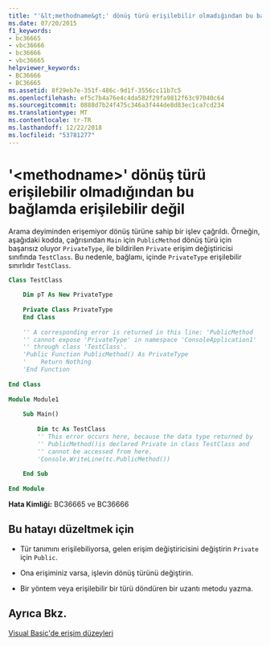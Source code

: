 ```yaml
---
title: "'&lt;methodname&gt;' dönüş türü erişilebilir olmadığından bu bağlamda erişilebilir değil"
ms.date: 07/20/2015
f1_keywords:
- bc36665
- vbc36666
- bc36666
- vbc36665
helpviewer_keywords:
- BC36666
- BC36665
ms.assetid: 8f29eb7e-351f-486c-9d1f-3556cc11b7c5
ms.openlocfilehash: ef5c7b4a76e4c4da582f29fa9812f63c97040c64
ms.sourcegitcommit: 0888d7b24f475c346a3f444de8d83ec1ca7cd234
ms.translationtype: MT
ms.contentlocale: tr-TR
ms.lasthandoff: 12/22/2018
ms.locfileid: "53781277"
---
```

# <a name="ltmethodnamegt-is-not-accessible-in-this-context-because-the-return-type-is-not-accessible"></a>'&lt;methodname&gt;' dönüş türü erişilebilir olmadığından bu bağlamda erişilebilir değil
Arama deyiminden erişemiyor dönüş türüne sahip bir işlev çağrıldı. Örneğin, aşağıdaki kodda, çağrısından `Main` için `PublicMethod` dönüş türü için başarısız oluyor `PrivateType`, ile bildirilen `Private` erişim değiştiricisi sınıfında `TestClass`. Bu nedenle, bağlamı, içinde `PrivateType` erişilebilir sınırlıdır `TestClass`.  
  
```vb  
Class TestClass  
  
    Dim pT As New PrivateType  
  
    Private Class PrivateType  
    End Class  
  
    '' A corresponding error is returned in this line: 'PublicMethod   
    '' cannot expose 'PrivateType' in namespace 'ConsoleApplication1'   
    '' through class 'TestClass'.  
    'Public Function PublicMethod() As PrivateType  
    '    Return Nothing  
    'End Function  
  
End Class  
  
Module Module1  
  
    Sub Main()  
  
        Dim tc As TestClass  
        '' This error occurs here, because the data type returned by   
        '' PublicMethod()is declared Private in class TestClass and   
        '' cannot be accessed from here.  
        'Console.WriteLine(tc.PublicMethod())  
  
    End Sub  
  
End Module  
```  
  
 **Hata Kimliği:** BC36665 ve BC36666  
  
## <a name="to-correct-this-error"></a>Bu hatayı düzeltmek için  
  
-   Tür tanımını erişilebiliyorsa, gelen erişim değiştiricisini değiştirin `Private` için `Public`.  
  
-   Ona erişiminiz varsa, işlevin dönüş türünü değiştirin.  
  
-   Bir yöntem veya erişilebilir bir türü döndüren bir uzantı metodu yazma.  
  
## <a name="see-also"></a>Ayrıca Bkz.  
 [Visual Basic'de erişim düzeyleri](../../visual-basic/programming-guide/language-features/declared-elements/access-levels.md)
